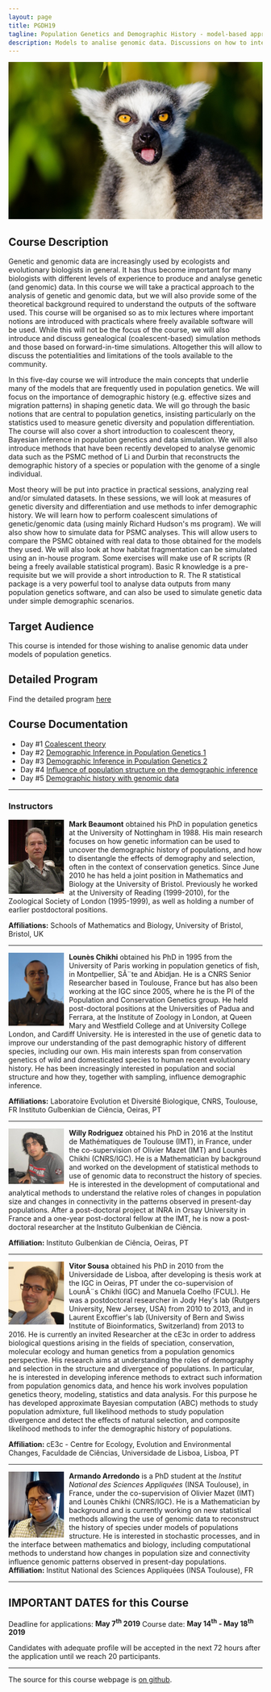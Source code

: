 ```yaml
---
layout: page
title: PGDH19
tagline: Population Genetics and Demographic History - model-based approaches
description: Models to analise genomic data. Discussions on how to interpret demographic inferences in population genetics
---
```



![](./assets/Lemur.jpg)

## Course Description

Genetic and genomic data are increasingly used by ecologists and evolutionary biologists in general. It has thus become important for many biologists with different levels of experience to produce and analyse genetic (and genomic) data. In this course we will take a practical approach to the analysis of genetic and genomic data, but we will also provide some of the theoretical background required to understand the outputs of the software used. This course will be organised so as to mix lectures where important notions are introduced with practicals where freely available software will be used. While this will not be the focus of the course, we will also introduce and discuss genealogical (coalescent-based) simulation methods and those based on forward-in-time simulations. Altogether this will allow to discuss the potentialities and limitations of the tools available to the community.

In this five-day course we will introduce the main concepts that underlie many of the models that are frequently used in population genetics. We will focus on the importance of demographic history (e.g. effective sizes and migration patterns) in shaping genetic data. We will go through the basic notions that are central to population genetics, insisting particularly on the statistics used to measure genetic diversity and population differentiation. The course will also cover a short introduction to coalescent theory, Bayesian inference in population genetics and data simulation. We will also introduce methods that have been recently developed to analyse genomic data such as the PSMC method of Li and Durbin that reconstructs the demographic history of a species or population with the genome of a single individual.

Most theory will be put into practice in practical sessions, analyzing real and/or simulated datasets. In these sessions, we will look at measures of genetic diversity and differentiation and use methods to infer demographic history. We will learn how to perform coalescent simulations of genetic/genomic data (using mainly Richard Hudson's ms program). We will also show how to simulate data for PSMC analyses. This will allow users to compare the PSMC obtained with real data to those obtained for the models they used. We will also look at how habitat fragmentation can be simulated using an in-house program. Some exercises will make use of R scripts (R being a freely available statistical program). Basic R knowledge is a pre-requisite but we will provide a short introduction to R. The R statistical package is a very powerful tool to analyse data outputs from many population genetics software, and can also be used to simulate genetic data under simple demographic scenarios.

## Target Audience

This course is intended for those wishing to analise genomic data under models of population genetics.

## Detailed Program

Find the detailed program [here](./pages/detailed_program.md)

## Course Documentation

* Day #1 [Coalescent theory](./pages/Day1_coalescent.md)
* Day #2 [Demographic Inference in Population Genetics 1](./pages/Day2_DemogInf1.md)
* Day #3 [Demographic Inference in Population Genetics 2](./pages/Day3_DemogInf2.md)
* Day #4 [Influence of population structure on the demographic inference](./pages/Day4_PopStructDH.md)
* Day #5 [Demographic history with genomic data](./pages/Day5_DH_genomic_data.md)

---

<!--- ### Learning objectives
-->



### Instructors

<div style="float:left;margin-right:10px">
    <img src="./assets/Mark_Beaumont.png" width="110px;"  align="left">
</div>

**Mark Beaumont** obtained his PhD in population genetics at the University of Nottingham in 1988. His main research focuses on how genetic information can be used to uncover the demographic history of populations, and how to disentangle the effects of demography and selection, often in the context of conservation genetics. Since June 2010 he has held a joint position in Mathematics and Biology at the University of Bristol. Previously he worked at the University of Reading (1999-2010), for the Zoological Society of London (1995-1999), as well as holding a number of earlier postdoctoral positions.

**Affiliations:** Schools of Mathematics and Biology, University of Bristol, Bristol, UK

---

<div style="float:left;margin-right:10px">
    <img src="./assets/Lounes.jpg" width="110px;"  align="left">
</div>

**Lounès Chikhi** obtained his PhD in 1995 from the University of Paris working in population genetics of fish, in Montpellier, SÃ¨te and Abidjan. He is a CNRS Senior Researcher based in Toulouse, France but has also been working at the IGC since 2005, where he is the PI of the Population and Conservation Genetics group. He held post-doctoral positions at the Universities of Padua and Ferrara, at the Institute of Zoology in London, at Queen Mary and Westfield College and at University College London, and Cardiff University. He is interested in the use of genetic data to improve our understanding of the past demographic history of different species, including our own. His main interests span from conservation genetics of wild and domesticated species to human recent evolutionary history. He has been increasingly interested in population and social structure and how they, together with sampling, influence demographic inference. 

**Affiliations:** Laboratoire Evolution et Diversité Biologique, CNRS, Toulouse, FR
Instituto Gulbenkian de Ciência, Oeiras, PT

---

<div style="float:left;margin-right:10px">
    <img src="./assets/Willy_Rodriguez.jpg" width="110px;"  align="left">
</div>

**Willy Rodriguez** obtained his PhD in 2016 at the Institut de Mathématiques de Toulouse (IMT), in France, under the co-supervision of Olivier Mazet (IMT) and Lounès Chikhi (CNRS/IGC). He is a Mathematician by background and worked on the development of statistical methods to use of genomic data to reconstruct the history of species. He is interested in the development of computational and analytical methods to understand the relative roles of changes in population size and changes in connectivity in the patterns observed in present-day populations. After a post-doctoral project at INRA in Orsay University in France and a one-year post-doctoral fellow at the IMT, he is now a post-doctoral researcher at the Instituto Gulbenkian de Ciência. 

**Affiliation:** Instituto Gulbenkian de Ciência, Oeiras, PT

---

<div style="float:left;margin-right:10px">
    <img src="./assets/Vitor_Sousa.jpg" width="110px;"  align="left">
</div>

**Vitor Sousa** obtained his PhD in 2010 from the Universidade de Lisboa, after developing is thesis work at the IGC in Oeiras, PT under the co-supervision of LounÃ¨s Chikhi (IGC) and Manuela Coelho (FCUL). He was a postdoctoral researcher in Jody Hey's lab (Rutgers University, New Jersey, USA) from 2010 to 2013, and in Laurent Excoffier's lab (University of Bern and Swiss Institute of Bioinformatics, Switzerland) from 2013 to 2016. He is currently an invited Researcher at the cE3c in order to address biological questions arising in the fields of speciation, conservation, molecular ecology and human genetics from a population genomics perspective. His research aims at understanding the roles of demography and selection in the structure and divergence of populations. In particular, he is interested in developing inference methods to extract such information from population genomics data, and hence his work involves population genetics theory, modeling, statistics and data analysis. For this purpose he has developed approximate Bayesian computation (ABC) methods to study population admixture, full likelihood methods to study population divergence and detect the effects of natural selection, and composite likelihood methods to infer the demographic history of populations. 

**Affiliation:** cE3c - Centre for Ecology, Evolution and Environmental Changes, Faculdade de Ciências, Universidade de Lisboa, Lisboa, PT

---

<div style="float:left;margin-right:10px">
    <img src="./assets/Armando_Arredondo.jpg" width="110px;"  align="left">
</div>

**Armando Arredondo** is a PhD student at the *Institut National des Sciences Appliquées* (INSA Toulouse), in France, under the co-supervision of Olivier Mazet (IMT) and Lounès Chikhi (CNRS/IGC). He is a Mathematician by background and is currently working on new statistical methods allowing the use of genomic data to reconstruct the history of species under models of populations structure. He is interested in stochastic processes, and in the interface between mathematics and biology, including computational methods to understand how changes in population size and connectivity influence genomic patterns observed in present-day populations.  
**Affiliation:** Institut National des Sciences Appliquées (INSA Toulouse), FR

---

## IMPORTANT DATES for this Course
Deadline for applications: <b>May 7<sup>th</sup> 2019</b>
Course date: <b>May 14<sup>th</sup> - May 18<sup>th</sup> 2019</b>

Candidates with adequate profile will be accepted in the next 72 hours after the application until we reach 20 participants.

---

The source for this course webpage is [on github](https://github.com/GTPB/PGDH19).
